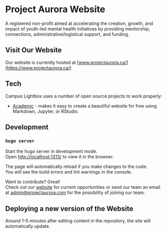# **Project Aurora Website**

A registered non-profit aimed at accelerating the creation, growth, and impact of youth-led mental health initiatives by providing mentorship, connections, administrative/logistical support, and funding.


## Visit Our Website

Our website is currently hosted at [www.projectaurora.ca/](https://www.projectaurora.ca/)

## Tech

Campus Lightbox uses a number of open source projects to work properly:

* [Academic](https://github.com/gcushen/hugo-academic) - makes it easy to create a beautiful website for free using Markdown, Jupyter, or RStudio.

## Development
### `hugo server`

Start the hugo server in development mode.<br>
Open [http://localhost:1313/](http://localhost:1313/) to view it in the browser.

The page will automatically reload if you make changes to the code.<br>
You will see the build errors and lint warnings in the console.

Want to contribute? Great!<br>
Check out our [website](https://www.projectaurora.ca/) for current opportunities or send our team an email at [admin@projectaurora.com](mailto:admin@projectaurora.com) for the possibility of joining our team.

## Deploying a new version of the Website

Around 1-5 minutes after editing content in the repository, the site will automatically update.
